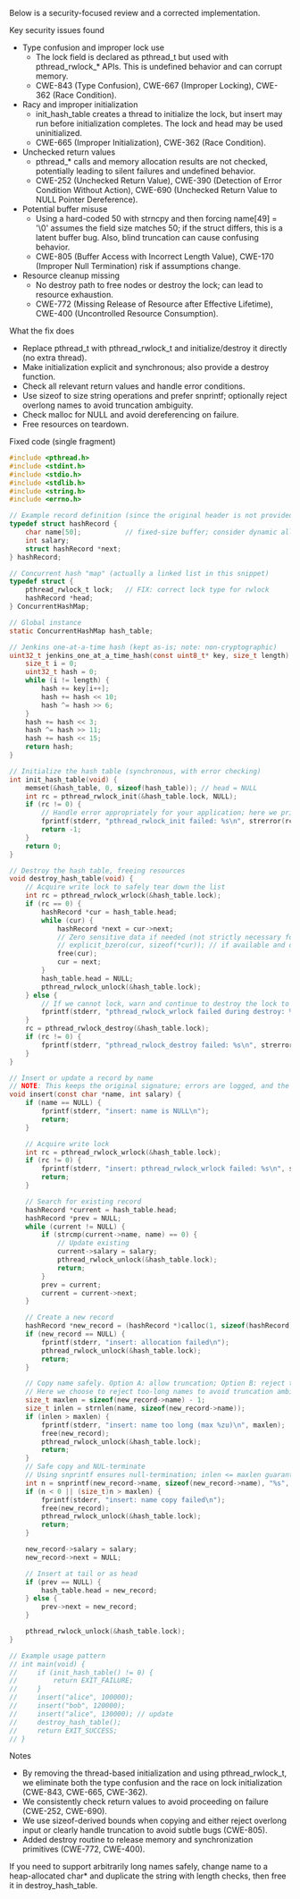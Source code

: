 Below is a security-focused review and a corrected implementation.

Key security issues found
- Type confusion and improper lock use
  - The lock field is declared as pthread_t but used with pthread_rwlock_* APIs. This is undefined behavior and can corrupt memory.
  - CWE-843 (Type Confusion), CWE-667 (Improper Locking), CWE-362 (Race Condition).
- Racy and improper initialization
  - init_hash_table creates a thread to initialize the lock, but insert may run before initialization completes. The lock and head may be used uninitialized.
  - CWE-665 (Improper Initialization), CWE-362 (Race Condition).
- Unchecked return values
  - pthread_* calls and memory allocation results are not checked, potentially leading to silent failures and undefined behavior.
  - CWE-252 (Unchecked Return Value), CWE-390 (Detection of Error Condition Without Action), CWE-690 (Unchecked Return Value to NULL Pointer Dereference).
- Potential buffer misuse
  - Using a hard-coded 50 with strncpy and then forcing name[49] = '\0' assumes the field size matches 50; if the struct differs, this is a latent buffer bug. Also, blind truncation can cause confusing behavior.
  - CWE-805 (Buffer Access with Incorrect Length Value), CWE-170 (Improper Null Termination) risk if assumptions change.
- Resource cleanup missing
  - No destroy path to free nodes or destroy the lock; can lead to resource exhaustion.
  - CWE-772 (Missing Release of Resource after Effective Lifetime), CWE-400 (Uncontrolled Resource Consumption).

What the fix does
- Replace pthread_t with pthread_rwlock_t and initialize/destroy it directly (no extra thread).
- Make initialization explicit and synchronous; also provide a destroy function.
- Check all relevant return values and handle error conditions.
- Use sizeof to size string operations and prefer snprintf; optionally reject overlong names to avoid truncation ambiguity.
- Check malloc for NULL and avoid dereferencing on failure.
- Free resources on teardown.

Fixed code (single fragment)
```c
#include <pthread.h>
#include <stdint.h>
#include <stdio.h>
#include <stdlib.h>
#include <string.h>
#include <errno.h>

// Example record definition (since the original header is not provided)
typedef struct hashRecord {
    char name[50];           // fixed-size buffer; consider dynamic allocation if unbounded names are needed
    int salary;
    struct hashRecord *next;
} hashRecord;

// Concurrent hash "map" (actually a linked list in this snippet)
typedef struct {
    pthread_rwlock_t lock;   // FIX: correct lock type for rwlock
    hashRecord *head;
} ConcurrentHashMap;

// Global instance
static ConcurrentHashMap hash_table;

// Jenkins one-at-a-time hash (kept as-is; note: non-cryptographic)
uint32_t jenkins_one_at_a_time_hash(const uint8_t* key, size_t length) {
    size_t i = 0;
    uint32_t hash = 0;
    while (i != length) {
        hash += key[i++];
        hash += hash << 10;
        hash ^= hash >> 6;
    }
    hash += hash << 3;
    hash ^= hash >> 11;
    hash += hash << 15;
    return hash;
}

// Initialize the hash table (synchronous, with error checking)
int init_hash_table(void) {
    memset(&hash_table, 0, sizeof(hash_table)); // head = NULL
    int rc = pthread_rwlock_init(&hash_table.lock, NULL);
    if (rc != 0) {
        // Handle error appropriately for your application; here we print and return error.
        fprintf(stderr, "pthread_rwlock_init failed: %s\n", strerror(rc));
        return -1;
    }
    return 0;
}

// Destroy the hash table, freeing resources
void destroy_hash_table(void) {
    // Acquire write lock to safely tear down the list
    int rc = pthread_rwlock_wrlock(&hash_table.lock);
    if (rc == 0) {
        hashRecord *cur = hash_table.head;
        while (cur) {
            hashRecord *next = cur->next;
            // Zero sensitive data if needed (not strictly necessary for salary/name)
            // explicit_bzero(cur, sizeof(*cur)); // if available and desired
            free(cur);
            cur = next;
        }
        hash_table.head = NULL;
        pthread_rwlock_unlock(&hash_table.lock);
    } else {
        // If we cannot lock, warn and continue to destroy the lock to avoid leaks
        fprintf(stderr, "pthread_rwlock_wrlock failed during destroy: %s\n", strerror(rc));
    }
    rc = pthread_rwlock_destroy(&hash_table.lock);
    if (rc != 0) {
        fprintf(stderr, "pthread_rwlock_destroy failed: %s\n", strerror(rc));
    }
}

// Insert or update a record by name
// NOTE: This keeps the original signature; errors are logged, and the function returns silently on failure.
void insert(const char *name, int salary) {
    if (name == NULL) {
        fprintf(stderr, "insert: name is NULL\n");
        return;
    }

    // Acquire write lock
    int rc = pthread_rwlock_wrlock(&hash_table.lock);
    if (rc != 0) {
        fprintf(stderr, "insert: pthread_rwlock_wrlock failed: %s\n", strerror(rc));
        return;
    }

    // Search for existing record
    hashRecord *current = hash_table.head;
    hashRecord *prev = NULL;
    while (current != NULL) {
        if (strcmp(current->name, name) == 0) {
            // Update existing
            current->salary = salary;
            pthread_rwlock_unlock(&hash_table.lock);
            return;
        }
        prev = current;
        current = current->next;
    }

    // Create a new record
    hashRecord *new_record = (hashRecord *)calloc(1, sizeof(hashRecord));
    if (new_record == NULL) {
        fprintf(stderr, "insert: allocation failed\n");
        pthread_rwlock_unlock(&hash_table.lock);
        return;
    }

    // Copy name safely. Option A: allow truncation; Option B: reject too-long names.
    // Here we choose to reject too-long names to avoid truncation ambiguity.
    size_t maxlen = sizeof(new_record->name) - 1;
    size_t inlen = strnlen(name, sizeof(new_record->name));
    if (inlen > maxlen) {
        fprintf(stderr, "insert: name too long (max %zu)\n", maxlen);
        free(new_record);
        pthread_rwlock_unlock(&hash_table.lock);
        return;
    }
    // Safe copy and NUL-terminate
    // Using snprintf ensures null-termination; inlen <= maxlen guarantees no truncation
    int n = snprintf(new_record->name, sizeof(new_record->name), "%s", name);
    if (n < 0 || (size_t)n > maxlen) {
        fprintf(stderr, "insert: name copy failed\n");
        free(new_record);
        pthread_rwlock_unlock(&hash_table.lock);
        return;
    }

    new_record->salary = salary;
    new_record->next = NULL;

    // Insert at tail or as head
    if (prev == NULL) {
        hash_table.head = new_record;
    } else {
        prev->next = new_record;
    }

    pthread_rwlock_unlock(&hash_table.lock);
}

// Example usage pattern
// int main(void) {
//     if (init_hash_table() != 0) {
//         return EXIT_FAILURE;
//     }
//     insert("alice", 100000);
//     insert("bob", 120000);
//     insert("alice", 130000); // update
//     destroy_hash_table();
//     return EXIT_SUCCESS;
// }
```

Notes
- By removing the thread-based initialization and using pthread_rwlock_t, we eliminate both the type confusion and the race on lock initialization (CWE-843, CWE-665, CWE-362).
- We consistently check return values to avoid proceeding on failure (CWE-252, CWE-690).
- We use sizeof-derived bounds when copying and either reject overlong input or clearly handle truncation to avoid subtle bugs (CWE-805).
- Added destroy routine to release memory and synchronization primitives (CWE-772, CWE-400).

If you need to support arbitrarily long names safely, change name to a heap-allocated char* and duplicate the string with length checks, then free it in destroy_hash_table.